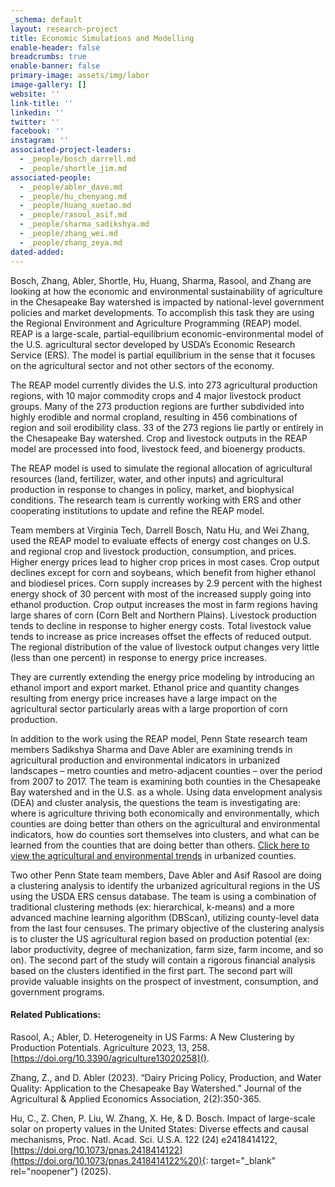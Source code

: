 ```yaml
---
_schema: default
layout: research-project
title: Economic Simulations and Modelling
enable-header: false
breadcrumbs: true
enable-banner: false
primary-image: assets/img/labor
image-gallery: []
website: ''
link-title: ''
linkedin: ''
twitter: ''
facebook: ''
instagram: ''
associated-project-leaders:
  - _people/bosch_darrell.md
  - _people/shortle_jim.md
associated-people:
  - _people/abler_dave.md
  - _people/hu_chenyang.md
  - _people/huang_xuetao.md
  - _people/rasool_asif.md
  - _people/sharma_sadikshya.md
  - _people/zhang_wei.md
  - _people/zhang_zeya.md
dated-added:
---
```

Bosch, Zhang, Abler, Shortle, Hu, Huang, Sharma, Rasool, and Zhang are looking at how the economic and environmental sustainability of agriculture in the Chesapeake Bay watershed is impacted by national-level government policies and market developments. To accomplish this task they are using the Regional Environment and Agriculture Programming (REAP) model. REAP is a large-scale, partial-equilibrium economic-environmental model of the U.S. agricultural sector developed by USDA’s Economic Research Service (ERS). The model is partial equilibrium in the sense that it focuses on the agricultural sector and not other sectors of the economy.

The REAP model currently divides the U.S. into 273 agricultural production regions, with 10 major commodity crops and 4 major livestock product groups. Many of the 273 production regions are further subdivided into highly erodible and normal cropland, resulting in 456 combinations of region and soil erodibility class. 33 of the 273 regions lie partly or entirely in the Chesapeake Bay watershed. Crop and livestock outputs in the REAP model are processed into food, livestock feed, and bioenergy products.

The REAP model is used to simulate the regional allocation of agricultural resources (land, fertilizer, water, and other inputs) and agricultural production in response to changes in policy, market, and biophysical conditions. The research team is currently working with ERS and other cooperating institutions to update and refine the REAP model.

Team members at Virginia Tech, Darrell Bosch, Natu Hu, and Wei Zhang, used the REAP model to evaluate effects of energy cost changes on U.S. and regional crop and livestock production, consumption, and prices. Higher energy prices lead to higher crop prices in most cases. Crop output declines except for corn and soybeans, which benefit from higher ethanol and biodiesel prices. Corn supply increases by 2.9 percent with the highest energy shock of 30 percent with most of the increased supply going into ethanol production. Crop output increases the most in farm regions having large shares of corn (Corn Belt and Northern Plains). Livestock production tends to decline in response to higher energy costs. Total livestock value tends to increase as price increases offset the effects of reduced output. The regional distribution of the value of livestock output changes very little (less than one percent) in response to energy price increases.

They are currently extending the energy price modeling by introducing an ethanol import and export market. Ethanol price and quantity changes resulting from energy price increases have a large impact on the agricultural sector particularly areas with a large proportion of corn production.

In addition to the work using the REAP model, Penn State research team members Sadikshya Sharma and Dave Abler are examining trends in agricultural production and environmental indicators in urbanized landscapes – metro counties and metro-adjacent counties – over the period from 2007 to 2017. The team is examining both counties in the Chesapeake Bay watershed and in the U.S. as a whole. Using data envelopment analysis (DEA) and cluster analysis, the questions the team is investigating are: where is agriculture thriving both economically and environmentally, which counties are doing better than others on the agricultural and environmental indicators, how do counties sort themselves into clusters, and what can be learned from the counties that are doing better than others. [Click here to view the agricultural and environmental trends](https://drive.google.com/file/d/1YVSAsPnumd34E3hnS1ImJbU37hccaNvX/view?usp=sharing) in urbanized counties.

Two other Penn State team members, Dave Abler and Asif Rasool are doing a clustering analysis to identify the urbanized agricultural regions in the US using the USDA ERS census database. The team is using a combination of traditional clustering methods (ex: hierarchical, k-means) and a more advanced machine learning algorithm (DBScan), utilizing county-level data from the last four censuses. The primary objective of the clustering analysis is to cluster the US agricultural region based on production potential (ex: labor productivity, degree of mechanization, farm size, farm income, and so on). The second part of the study will contain a rigorous financial analysis based on the clusters identified in the first part. The second part will provide valuable insights on the prospect of investment, consumption, and government programs.

#### Related Publications:

Rasool, A.; Abler, D. Heterogeneity in US Farms: A New Clustering by Production Potentials. Agriculture 2023, 13, 258. [https://doi.org/10.3390/agriculture13020258]().

Zhang, Z., and D. Abler (2023). “Dairy Pricing Policy, Production, and Water Quality: Application to the Chesapeake Bay Watershed.” Journal of the Agricultural & Applied Economics Association, 2(2):350-365.

Hu, C., Z. Chen, P. Liu, W. Zhang, X. He, & D. Bosch. Impact of large-scale solar on property values in the United States: Diverse effects and causal mechanisms, Proc. Natl. Acad. Sci. U.S.A. 122 (24) e2418414122, [https://doi.org/10.1073/pnas.2418414122](https://doi.org/10.1073/pnas.2418414122%20){: target="_blank" rel="noopener"} (2025).&nbsp;

&nbsp;